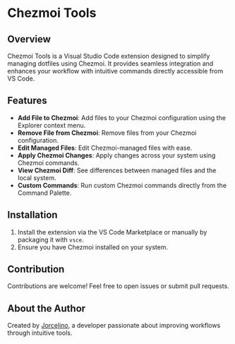 # Chezmoi Tools

## Overview

Chezmoi Tools is a Visual Studio Code extension designed to simplify managing dotfiles using Chezmoi. It provides seamless integration and enhances your workflow with intuitive commands directly accessible from VS Code.

## Features

- **Add File to Chezmoi**: Add files to your Chezmoi configuration using the Explorer context menu.
- **Remove File from Chezmoi**: Remove files from your Chezmoi configuration.
- **Edit Managed Files**: Edit Chezmoi-managed files with ease.
- **Apply Chezmoi Changes**: Apply changes across your system using Chezmoi commands.
- **View Chezmoi Diff**: See differences between managed files and the local system.
- **Custom Commands**: Run custom Chezmoi commands directly from the Command Palette.

## Installation

1. Install the extension via the VS Code Marketplace or manually by packaging it with `vsce`.
2. Ensure you have Chezmoi installed on your system.

## Contribution

Contributions are welcome! Feel free to open issues or submit pull requests.

## About the Author

Created by [Jorcelino](mailto:contact@jorcelino.dev), a developer passionate about improving workflows through intuitive tools.

